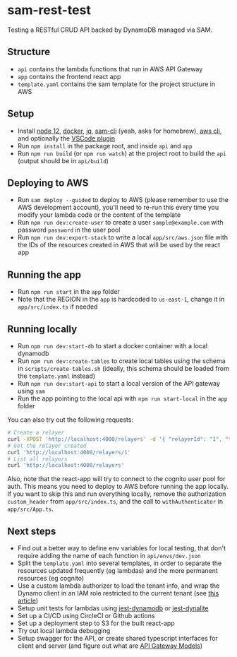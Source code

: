 # sam-rest-test

Testing a RESTful CRUD API backed by DynamoDB managed via SAM.

## Structure

- `api` contains the lambda functions that run in AWS API Gateway
- `app` contains the frontend react app
- `template.yaml` contains the sam template for the project structure in AWS

## Setup

- Install [node 12](https://nodejs.org/en/), [docker](https://docs.docker.com/get-docker/), [jq](https://github.com/stedolan/jq/wiki/Installation), [sam-cli](https://docs.aws.amazon.com/serverless-application-model/latest/developerguide/serverless-sam-cli-install.html) (yeah, asks for homebrew), [aws cli](https://aws.amazon.com/cli/), and optionally the [VSCode plugin](https://docs.aws.amazon.com/toolkit-for-visual-studio/latest/user-guide/welcome.html)
- Run `npm install` in the package root, and inside `api` and `app`
- Run `npm run build` (or `npm run watch`) at the project root to build the `api` (output should be in `api/build`)

## Deploying to AWS

- Run `sam deploy --guided` to deploy to AWS (please remember to use the AWS development account), you'll need to re-run this every time you modify your lambda code or the content of the template
- Run `npm run dev:create-user` to create a user `sample@example.com` with password `password` in the user pool
- Run `npm run dev:export-stack` to write a local `app/src/aws.json` file with the IDs of the resources created in AWS that will be used by the react app

## Running the app

- Run `npm run start` in the `app` folder
- Note that the REGION in the `app` is hardcoded to `us-east-1`, change it in `app/src/index.ts` if needed

## Running locally

- Run `npm run dev:start-db` to start a docker container with a local dynamodb
- Run `npm run dev:create-tables` to create local tables using the schema in `scripts/create-tables.sh` (ideally, this schema should be loaded from the `template.yaml` instead)
- Run `npm run dev:start-api` to start a local version of the API gateway using `sam`
- Run the app pointing to the local api with `npm run start-local` in the `app` folder

You can also try out the following requests:

```bash
# Create a relayer
curl -XPOST 'http://localhost:4000/relayers' -d '{ "relayerId": "1", "tenantId": "DEFAULT_TENANT", "name": "relayer1" }' -H "Content-Type: application/json"
# Get the relayer created
curl 'http://localhost:4000/relayers/1'
# List all relayers
curl 'http://localhost:4000/relayers'
```

Also, note that the react-app will try to connect to the cognito user pool for auth. This means you need to deploy to AWS before running the app locally. If you want to skip this and run everything locally, remove the authorization `custom_header` from `app/src/index.ts`, and the call to `withAuthenticator` in `app/src/App.ts`.

## Next steps

- Find out a better way to define env variables for local testing, that don't require adding the name of each function in `api/envs/dev.json`
- Split the `template.yaml` into several templates, in order to separate the resources updated frequently (eg lambdas) and the more permanent resources (eg cognito)
- Use a custom lambda authorizer to load the tenant info, and wrap the Dynamo client in an IAM role restricted to the current tenant (see [this article](https://medium.com/@tarekbecker/serverless-enterprise-grade-multi-tenancy-using-aws-76ff5f4d0a23))
- Setup unit tests for lambdas using [jest-dynamodb](https://github.com/shelfio/jest-dynamodb) or [jest-dynalite](https://github.com/freshollie/jest-dynalite/blob/master/src/db.ts)
- Set up a CI/CD using CircleCI or Github actions
- Set up a deployment step to S3 for the built react-app
- Try out local lambda debugging
- Setup swagger for the API, or create shared typescript interfaces for client and server (and figure out what are [API Gateway Models](https://docs.aws.amazon.com/apigateway/latest/developerguide/rest-api-data-transformations.html))
